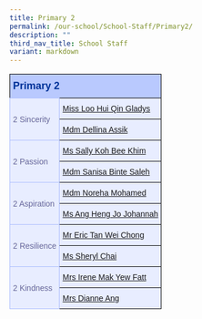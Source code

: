```yaml
---
title: Primary 2
permalink: /our-school/School-Staff/Primary2/
description: ""
third_nav_title: School Staff
variant: markdown
---
```

<style type="text/css">
.tg  {border-collapse:collapse;border-color:#aabcfe;border-spacing:0;}
.tg td{background-color:#e8edff;border-color:#aabcfe;border-style:solid;border-width:1px;color:#669;
  font-family:Arial, sans-serif;font-size:14px;overflow:hidden;padding:10px 5px;word-break:normal;}
.tg th{background-color:#b9c9fe;border-color:#aabcfe;border-style:solid;border-width:1px;color:#039;
  font-family:Arial, sans-serif;font-size:14px;font-weight:normal;overflow:hidden;padding:10px 5px;word-break:normal;}
.tg .tg-18eh{border-color:#000000;font-size:18px;font-weight:bold;text-align:center;vertical-align:middle}
.tg .tg-s25z{border-color:#000000;font-size:18px;text-align:left;vertical-align:top}
.tg .tg-73oq{border-color:#000000;text-align:left;vertical-align:top}
</style>

<table class="tg"><tbody>
<tr><th class="tg-s25z" rowspan="1" colspan="2"><b>Primary 2</b></th></tr>
<tr></tr><tr><td rowspan="2" colspan="1">2 Sincerity</td>
<td class="tg-73oq" rowspan="“1”" colspan="“1”"><a href="mailto:loo_hui_qin_gladys@schools.gov.sg" rel="noopener noreferrer nofollow" target="_blank">Miss Loo Hui Qin Gladys</a></td></tr>
<tr><td class="tg-73oq" rowspan="“1”" colspan="“1”"><a href="mailto:dellina_daniell_assik@schools.gov.sg" rel="noopener noreferrer nofollow" target="_blank">Mdm Dellina Assik</a></td></tr>
<tr><td rowspan="2" colspan="1">2 Passion</td>
<td class="tg-73oq" rowspan="“1”" colspan="“1”"><a href="mailto:koh_bee_khim_sally@schools.gov.sg" rel="noopener noreferrer nofollow" target="_blank">Ms Sally Koh Bee Khim</a></td></tr>
<tr><td class="tg-73oq" rowspan="“1”" colspan="“1”"><a href="mailto:sanisa_saleh@schools.gov.sg" rel="noopener noreferrer nofollow" target="_blank">Mdm Sanisa Binte Saleh</a></td></tr>
<tr><td rowspan="2" colspan="1">2 Aspiration</td>
<td class="tg-73oq" rowspan="“1”" colspan="“1”"><a href="mailto:noreha_mohamed@schools.gov.sg" rel="noopener noreferrer nofollow" target="_blank">Mdm Noreha Mohamed </a></td></tr>
<tr><td class="tg-73oq" rowspan="“1”" colspan="“1”"><a href="mailto:ang_heng_jo@schools.gov.sg" rel="noopener noreferrer nofollow" target="_blank">Ms Ang Heng Jo Johannah</a></td></tr>
<tr><td rowspan="2" colspan="1">2 Resilience</td>
<td class="tg-73oq" rowspan="“1”" colspan="“1”"><a href="mailto:eric_tan_wei_chong@schools.gov.sg" rel="noopener noreferrer nofollow" target="_blank">Mr Eric Tan Wei Chong</a></td></tr>
<tr><td class="tg-73oq" rowspan="“1”" colspan="“1”"><a href="mailto:sheryl_chai@schools.gov.sg" rel="noopener noreferrer nofollow" target="_blank">Ms Sheryl Chai</a></td></tr>
<tr><td rowspan="2" colspan="1">2 Kindness</td>
<td class="tg-73oq" rowspan="“1”" colspan="“1”"><a href="mailto:mak_yew_fatt@schools.gov.sg" rel="noopener noreferrer nofollow" target="_blank">Mrs Irene Mak Yew Fatt</a></td></tr>
<tr><td class="tg-73oq" rowspan="“1”" colspan="“1”"><a href="mailto:ling_liang_chee_dianne@schools.gov.sg" rel="noopener noreferrer nofollow" target="_blank">Mrs Dianne Ang</a></td></tr>
</tbody></table>
